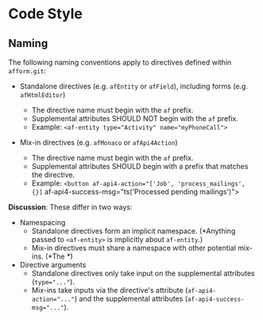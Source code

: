 # Code Style

## Naming

The following naming conventions apply to directives defined within `afform.git`:

* Standalone directives (e.g. `afEntity` or `afField`), including forms (e.g. `afHtmlEditor`)
    * The directive name must begin with the `af` prefix.
    * Supplemental attributes SHOULD NOT begin with the `af` prefix.
    * Example: `<af-entity type="Activity" name="myPhoneCall">`

* Mix-in directives (e.g. `afMonaco` or `afApi4Action`)
    * The directive name must begin with the `af` prefix.
    * Supplemental attributes SHOULD begin with a prefix that matches the directive.
    * Example: `<button af-api4-action="['Job', 'process_mailings', {}]` af-api4-success-msg="ts('Processed pending mailings')">

__Discussion__: These differ in two ways:

* Namespacing
    * Standalone directives form an implicit namespace.
      (*Anything passed to `<af-entity>` is implicitly about `af-entity`.)
    * Mix-in directives must share a namespace with other potential mix-ins.
      (*The *)
* Directive arguments
    * Standalone directives only take input on the supplemental attributes (`type="..."`).
    * Mix-ins take inputs via the directive's attribute (`af-api4-action="..."`) and the supplemental attributes (`af-api4-success-msg="..."`).
